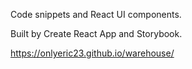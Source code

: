 Code snippets and React UI components.

Built by Create React App and Storybook.

https://onlyeric23.github.io/warehouse/